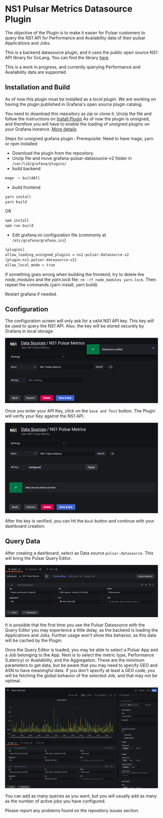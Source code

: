 # NS1 Pulsar Metrics Datasource Plugin

The objective of the Plugin is to make it easier for Pulsar customers to query
the NS1 API for Performance and Availability data of their pulsar Applications and
Jobs.

This is a backend datasource plugin, and it uses the public open source NS1 API library for
GoLang. You can find the library [here](https://github.com/ns1/ns1-go)

This is a work in progress, and currently querying Performance and Availability data
are supported.

## Installation and Build

As of now this plugin must be installed as a _local plugin_. We are working on having
the plugin published in Grafana's open source plugin catalog.

You need to download this repository as zip or clone it.
Unzip the file and follow the instructions on [Install Plugin](https://grafana.com/docs/grafana/latest/plugins/installation/#install-plugin-on-local-grafana)
As of now the plugin is unsigned, and therefore you will have to enable the loading
of unsigned plugins on your Grafana instance. [More details](https://grafana.com/docs/grafana/latest/setup-grafana/configure-grafana/#allow_loading_unsigned_plugins)


Steps for unsigned grafana plugin : 
Prerequisite: Need to have mage, yarn or npm installed

- Download the plugin from the repository.
- Unzip file and move grafana-pulsar-datasource-v2 folder in `/var/lib/grafana/plugins/`
- build backend
```bash
mage -v buildAll
```
- build frontend
```bash
yarn install
yarn build
```
OR
```bash
npm install
npm run build
```
- Edit grafana.ini configuration file (commonly at `/etc/grafana/grafana.ini`)
```bash
[plugins]
allow_loading_unsigned_plugins = ns1-pulsar-datasource-v2
[plugin.ns1-pulsar-datasource-v2]
allow_local_mode = true
```

If something goes wrong when building the frontend, try to delete the _node_modules_ and the _yarn.lock_ file: `rm -rf node_modules yarn.lock`. Then repeat the commands (yarn install, yarn build).

Restart grafana if needed.

## Configuration

The configuration screen will only ask for a valid NS1 API key. This key will be
used to query the NS1 API. Also, the key will be stored securely by Grafana in local
storage.

![Configuration Screen](https://raw.githubusercontent.com/ns1labs/grafana-pulsar-datasource/main/src/img/pulsar-plugin-cfg.png)

Once you enter your API Key, click on the `Save and Test` button. The Plugin will
verify your Key against the NS1 API.

![Confirmation Screen](https://raw.githubusercontent.com/ns1labs/grafana-pulsar-datasource/main/src/img/datasource-correct.png?raw=true)

After the key is verified, you can hit the `Back`
button and continue with your dashboard creation.

## Query Data

After creating a dashboard, select as Data source `pulsar-datasource`. This will bring
the Pulsar Query Editor.

![Pulsar Query Editor](https://raw.githubusercontent.com/ns1labs/grafana-pulsar-datasource/main/src/img/pulsar-query-editor.png?raw=true)

It is possible that the first time you use the Pulsar Datasource with the Query Editor
you may experience a little delay, as the backend is loading the Applications and Jobs.
Further usage won't show this behavior, as this data will be cached by the Plugin.

Once the Query Editor is loaded, you may be able to select a Pulsar App and a Job
belonging to the App. Next is to select the metric type, Performance (Latency) or
Availability, and the Aggregation. These are the minimum parameters to get data,
but be aware that you may need to specify GEO and ASN to have meaningful data.
If you don't specify at least a GEO code, you will be fetching the global behavior
of the selected Job, and that may not be optimal.

![Query Editor Example](https://raw.githubusercontent.com/ns1labs/grafana-pulsar-datasource/main/src/img/query-editor-example.png?raw=true)

You can add as many queries as you want, but you will usually add as many as the
number of active jobs you have configured.

Please report any problems found on the repository issues section.
